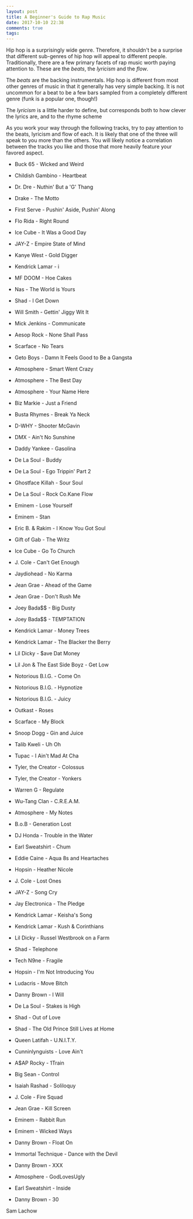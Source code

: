 ```yaml
---
layout: post
title: A Beginner's Guide to Rap Music
date: 2017-10-10 22:38
comments: true
tags:
---
```



Hip hop is a surprisingly wide genre. Therefore, it shouldn't be a surprise that
different sub-genres of hip hop will appeal to different people. Traditionally,
there are a few primary facets of rap music worth paying attention to. These are
the *beats*, the *lyricism* and the *flow*.

The *beats* are the backing instrumentals. Hip hop is different from most other
genres of music in that it generally has very simple backing. It is not uncommon
for a beat to be a few bars sampled from a completely different genre (funk is a
popular one, though!)

The *lyricism* is a little harder to define, but corresponds both to how
clever the lyrics are, and to the rhyme scheme

As you work your way through the following tracks, try to pay attention to the
beats, lyricism and flow of each. It is likely that one of the three will speak
to you more than the others. You will likely notice a correlation between the
tracks you like and those that more heavily feature your favored aspect.


* Buck 65 - Wicked and Weird
* Childish Gambino - Heartbeat
* Dr. Dre - Nuthin' But a 'G' Thang
* Drake - The Motto
* First Serve - Pushin' Aside, Pushin' Along
* Flo Rida - Right Round
* Ice Cube - It Was a Good Day
* JAY-Z - Empire State of Mind
* Kanye West - Gold Digger
* Kendrick Lamar - i
* MF DOOM - Hoe Cakes
* Nas - The World is Yours
* Shad - I Get Down
* Will Smith - Gettin' Jiggy Wit It



* Mick Jenkins - Communicate

* Aesop Rock - None Shall Pass
* Scarface - No Tears
* Geto Boys - Damn It Feels Good to Be a Gangsta
* Atmosphere - Smart Went Crazy
* Atmosphere - The Best Day
* Atmosphere - Your Name Here
* Biz Markie - Just a Friend
* Busta Rhymes - Break Ya Neck
* D-WHY - Shooter McGavin
* DMX - Ain't No Sunshine
* Daddy Yankee - Gasolina
* De La Soul - Buddy
* De La Soul - Ego Trippin' Part 2
* Ghostface Killah - Sour Soul
* De La Soul - Rock Co.Kane Flow
* Eminem - Lose Yourself
* Eminem - Stan
* Eric B. & Rakim - I Know You Got Soul
* Gift of Gab - The Writz
* Ice Cube - Go To Church
* J. Cole - Can't Get Enough
* Jaydiohead - No Karma
* Jean Grae - Ahead of the Game
* Jean Grae - Don't Rush Me
* Joey Bada\$\$ - Big Dusty
* Joey Bada\$\$ - TEMPTATION
* Kendrick Lamar - Money Trees
* Kendrick Lamar - The Blacker the Berry
* Lil Dicky - \$ave Dat Money
* Lil Jon & The East Side Boyz - Get Low
* Notorious B.I.G. - Come On
* Notorious B.I.G. - Hypnotize
* Notorious B.I.G. - Juicy
* Outkast - Roses
* Scarface - My Block
* Snoop Dogg - Gin and Juice
* Talib Kweli - Uh Oh
* Tupac - I Ain't Mad At Cha
* Tyler, the Creator - Colossus
* Tyler, the Creator - Yonkers
* Warren G - Regulate
* Wu-Tang Clan - C.R.E.A.M.

* Atmosphere - My Notes
* B.o.B - Generation Lost
* DJ Honda - Trouble in the Water
* Earl Sweatshirt - Chum
* Eddie Caine - Aqua 8s and Heartaches
* Hopsin - Heather Nicole
* J. Cole - Lost Ones
* JAY-Z - Song Cry
* Jay Electronica - The Pledge
* Kendrick Lamar - Keisha's Song
* Kendrick Lamar - Kush & Corinthians
* Lil Dicky - Russel Westbrook on a Farm
* Shad - Telephone
* Tech N9ne - Fragile

* Hopsin - I'm Not Introducing You
* Ludacris - Move Bitch
* Danny Brown - I Will

* De La Soul - Stakes is High
* Shad - Out of Love
* Shad - The Old Prince Still Lives at Home



* Queen Latifah - U.N.I.T.Y.
* Cunninlynguists - Love Ain't


* A\$AP Rocky - 1Train
* Big Sean - Control
* Isaiah Rashad - Soliloquy
* J. Cole - Fire Squad
* Jean Grae - Kill Screen
* Eminem - Rabbit Run
* Eminem - Wicked Ways

* Danny Brown - Float On

* Immortal Technique - Dance with the Devil

* Danny Brown - XXX
* Atmosphere - GodLovesUgly
* Earl Sweatshirt - Inside
* Danny Brown - 30


Sam Lachow
